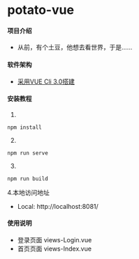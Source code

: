 # potato-vue

#### 项目介绍
- 从前，有个土豆，他想去看世界，于是......


#### 软件架构
- [采用VUE Cli 3.0搭建](https://cli.vuejs.org/zh/guide/)


#### 安装教程
1. 
```
npm install
```

2. 
```
npm run serve
```

3. 
```
npm run build
```

4.本地访问地址
- Local:   http://localhost:8081/


#### 使用说明
- 登录页面 views-Login.vue
- 首页页面 views-Index.vue

